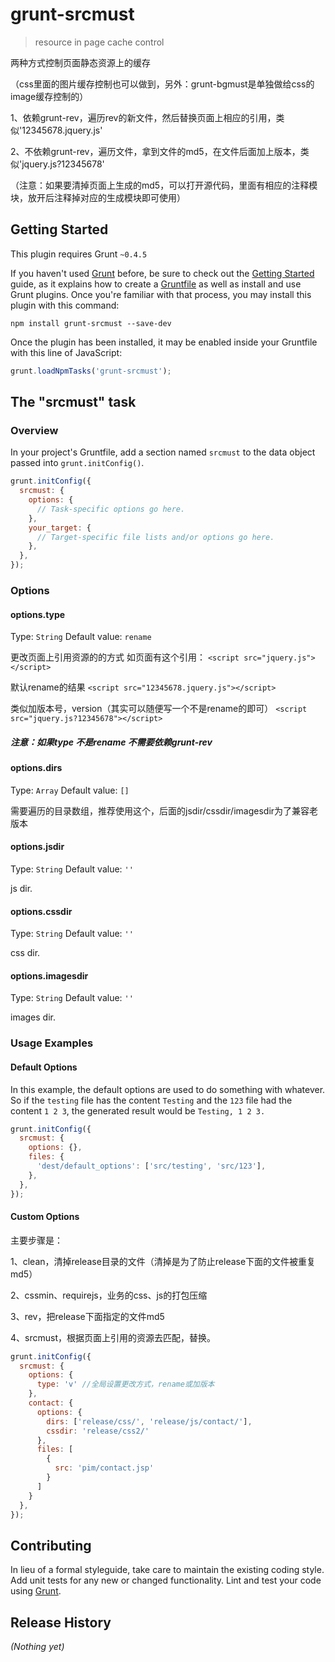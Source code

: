 # grunt-srcmust

> resource in page cache control

两种方式控制页面静态资源上的缓存

（css里面的图片缓存控制也可以做到，另外：grunt-bgmust是单独做给css的image缓存控制的）

1、依赖grunt-rev，遍历rev的新文件，然后替换页面上相应的引用，类似'12345678.jquery.js'

2、不依赖grunt-rev，遍历文件，拿到文件的md5，在文件后面加上版本，类似'jquery.js?12345678'

（注意：如果要清掉页面上生成的md5，可以打开源代码，里面有相应的注释模块，放开后注释掉对应的生成模块即可使用）

## Getting Started
This plugin requires Grunt `~0.4.5`

If you haven't used [Grunt](http://gruntjs.com/) before, be sure to check out the [Getting Started](http://gruntjs.com/getting-started) guide, as it explains how to create a [Gruntfile](http://gruntjs.com/sample-gruntfile) as well as install and use Grunt plugins. Once you're familiar with that process, you may install this plugin with this command:

```shell
npm install grunt-srcmust --save-dev
```

Once the plugin has been installed, it may be enabled inside your Gruntfile with this line of JavaScript:

```js
grunt.loadNpmTasks('grunt-srcmust');
```

## The "srcmust" task

### Overview
In your project's Gruntfile, add a section named `srcmust` to the data object passed into `grunt.initConfig()`.

```js
grunt.initConfig({
  srcmust: {
    options: {
      // Task-specific options go here.
    },
    your_target: {
      // Target-specific file lists and/or options go here.
    },
  },
});
```

### Options

#### options.type
Type: `String`
Default value: `rename`

更改页面上引用资源的的方式
如页面有这个引用：
`<script src="jquery.js"></script>`

默认rename的结果
`<script src="12345678.jquery.js"></script>`

类似加版本号，version（其实可以随便写一个不是rename的即可）
`<script src="jquery.js?12345678"></script>`

##### 注意：如果type 不是rename 不需要依赖grunt-rev

#### options.dirs
Type: `Array`
Default value: `[]`

需要遍历的目录数组，推荐使用这个，后面的jsdir/cssdir/imagesdir为了兼容老版本

#### options.jsdir
Type: `String`
Default value: `''`

js dir.

#### options.cssdir
Type: `String`
Default value: `''`

css dir.

#### options.imagesdir
Type: `String`
Default value: `''`

images dir.

### Usage Examples

#### Default Options
In this example, the default options are used to do something with whatever. So if the `testing` file has the content `Testing` and the `123` file had the content `1 2 3`, the generated result would be `Testing, 1 2 3.`

```js
grunt.initConfig({
  srcmust: {
    options: {},
    files: {
      'dest/default_options': ['src/testing', 'src/123'],
    },
  },
});
```

#### Custom Options
主要步骤是：

1、clean，清掉release目录的文件（清掉是为了防止release下面的文件被重复md5）

2、cssmin、requirejs，业务的css、js的打包压缩

3、rev，把release下面指定的文件md5

4、srcmust，根据页面上引用的资源去匹配，替换。

```js
grunt.initConfig({
  srcmust: {
    options: {
      type: 'v' //全局设置更改方式，rename或加版本
    },
    contact: {
      options: {
        dirs: ['release/css/', 'release/js/contact/'],
        cssdir: 'release/css2/'
      },
      files: [
        {
          src: 'pim/contact.jsp'
        }
      ]
    }
  },
});
```

## Contributing
In lieu of a formal styleguide, take care to maintain the existing coding style. Add unit tests for any new or changed functionality. Lint and test your code using [Grunt](http://gruntjs.com/).

## Release History
_(Nothing yet)_
